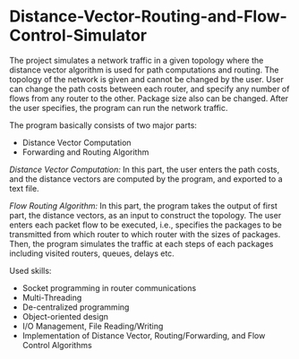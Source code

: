 # Distance-Vector-Routing-and-Flow-Control-Simulator

The project simulates a network traffic in a given topology where the distance vector algorithm is used for path computations and routing. The topology of the network is given and cannot be changed by the user. User can change the path costs between each router, and specify any number of flows from any router to the other. Package size also can be changed. After the user specifies, the program can run the network traffic.

The program basically consists of two major parts: 
- Distance Vector Computation
- Forwarding and Routing Algorithm

*Distance Vector Computation:*
In this part, the user enters the path costs, and the distance vectors are computed by the program, and exported to a text file.

*Flow Routing Algorithm:*
In this part, the program takes the output of first part, the distance vectors, as an input to construct the topology. The user enters each packet flow to be executed, i.e., specifies the packages to be transmitted from which router to which router with the sizes of packages. Then, the program simulates the traffic at each steps of each packages including visited routers, queues, delays etc.

Used skills:
* Socket programming in router communications
* Multi-Threading
* De-centralized programming
* Object-oriented design
* I/O Management, File Reading/Writing
* Implementation of Distance Vector, Routing/Forwarding, and Flow Control Algorithms
   
